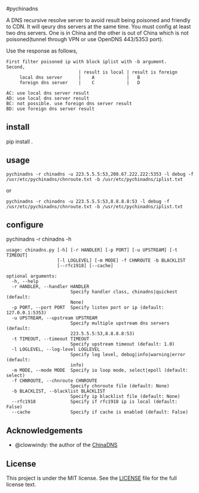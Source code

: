#pychinadns

A DNS recursive resolve server to avoid result being poisoned and friendly to CDN. It will qeury dns servers at the same time.
You must config at least two dns servers. One is in China and the other is out of China which is not poisoned(tunnel through VPN or use OpenDNS 443/5353 port).

Use the response as follows,

```
First filter poisoned ip with block iplist with -b argument.
Second,
                           | result is local | result is foreign
     local dns server      |    A            |   B
     foreign dns server    |    C            |   D

AC: use local dns server result
AD: use local dns server result
BC: not possible. use foreign dns server result
BD: use foreign dns server result
```

## install
pip install .

## usage
```
pychinadns -r chinadns -u 223.5.5.5:53,208.67.222.222:5353 -l debug -f /usr/etc/pychinadns/chnroute.txt -b /usr/etc/pychinadns/iplist.txt
```
or
```
pychinadns -r chinadns -u 223.5.5.5:53,8.8.8.8:53 -l debug -f /usr/etc/pychinadns/chnroute.txt -b /usr/etc/pychinadns/iplist.txt
```

## configure

pychinadns -r chinadns -h

```
usage: chinadns.py [-h] [-r HANDLER] [-p PORT] [-u UPSTREAM] [-t TIMEOUT]
                   [-l LOGLEVEL] [-m MODE] -f CHNROUTE -b BLACKLIST
                   [--rfc1918] [--cache]

optional arguments:
  -h, --help
  -r HANDLER, --handler HANDLER
                        Specify handler class, chinadns|quickest (default:
                        None)
  -p PORT, --port PORT  Specify listen port or ip (default: 127.0.0.1:5353)
  -u UPSTREAM, --upstream UPSTREAM
                        Specify multiple upstream dns servers (default:
                        223.5.5.5:53,8.8.8.8:53)
  -t TIMEOUT, --timeout TIMEOUT
                        Specify upstream timeout (default: 1.0)
  -l LOGLEVEL, --log-level LOGLEVEL
                        Specify log level, debug|info|warning|error (default:
                        info)
  -m MODE, --mode MODE  Specify io loop mode, select|epoll (default: select)
  -f CHNROUTE, --chnroute CHNROUTE
                        Specify chnroute file (default: None)
  -b BLACKLIST, --blacklist BLACKLIST
                        Specify ip blacklist file (default: None)
  --rfc1918             Specify if rfc1918 ip is local (default: False)
  --cache               Specify if cache is enabled (default: False)
```

## Acknowledgements

+ @clowwindy: the author of the [ChinaDNS](https://github.com/shadowsocks/ChinaDNS)

## License

This project is under the MIT license. See the [LICENSE](LICENSE) file for the full license text.
